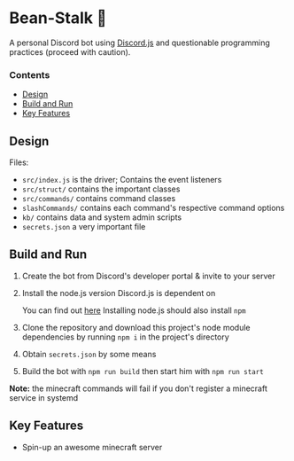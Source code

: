 # Bean-Stalk :seedling:

A personal Discord bot using [Discord.js](https://discord.js.org) and questionable programming practices (proceed with caution).

### Contents

- [ Design ]( #Design )
- [ Build and Run ]( #Build-and-Run )
- [ Key Features ]( #Key-Features )

## Design

Files:

- `src/index.js` is the driver; Contains the event listeners
- `src/struct/` contains the important classes
- `src/commands/` contains command classes
- `slashCommands/` contains each command's respective command options
- `kb/` contains data and system admin scripts
- `secrets.json` a very important file

## Build and Run

1. Create the bot from Discord's developer portal & invite to your server

2. Install the node.js version Discord.js is dependent on

   You can find out [here](https://www.npmjs.com/package/discord.js)
   Installing node.js should also install `npm`

3. Clone the repository and download this project's node module dependencies by running `npm i` in the project's directory

4. Obtain `secrets.json` by some means

5. Build the bot with `npm run build` then start him with `npm run start`

**Note:** the minecraft commands will fail if you don't register a minecraft service in systemd

## Key Features

- Spin-up an awesome minecraft server
